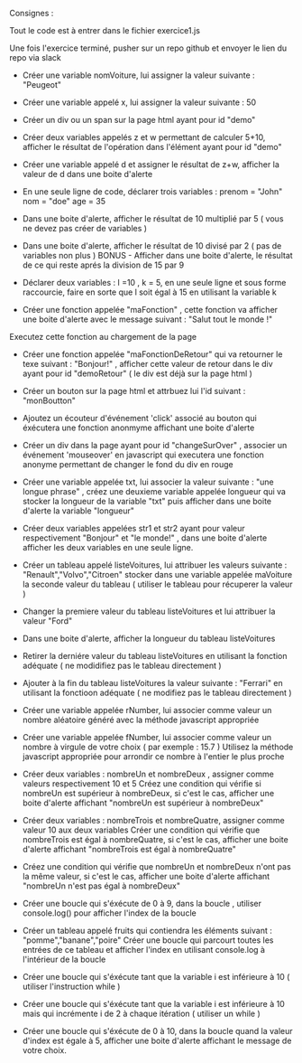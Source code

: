 Consignes :

Tout le code est à entrer dans le fichier exercice1.js

Une fois l'exercice terminé, pusher sur un repo github et envoyer le lien du repo via slack

- Créer une variable nomVoiture, lui assigner la valeur suivante : "Peugeot"
- Créer une variable appelé x, lui assigner la valeur suivante : 50

- Créer un div ou un span sur la page html ayant pour id "demo"
- Créer deux variables appelés z et w permettant de calculer 5+10, afficher le résultat de l'opération dans l'élément
 ayant pour id "demo"
 - Créer une variable appelé d et assigner le résultat de z+w, afficher la valeur de d dans une boite d'alerte

- En une seule ligne de code, déclarer trois variables : prenom = "John" nom = "doe" age = 35


- Dans une boite d'alerte, afficher le résultat de 10 multiplié par 5 ( vous ne devez pas créer de variables )
- Dans une boite d'alerte, afficher le résultat de 10 divisé par 2 ( pas de variables non plus )
BONUS - Afficher dans une boite d'alerte, le résultat de ce qui reste aprés la division de 15 par 9

- Déclarer deux variables : l =10 , k = 5, en une seule ligne et sous forme raccourcie, faire en sorte que l soit égal
à 15 en utilisant la variable k


- Créer une fonction appelée "maFonction" , cette fonction va afficher une boite d'alerte avec le message suivant :
 "Salut tout le monde !"

 Executez cette fonction au chargement de la page


- Créer une fonction appelée "maFonctionDeRetour" qui va retourner le texe suivant : "Bonjour!" , afficher cette valeur de
 retour dans le div ayant pour id "demoRetour" ( le div est déjà sur la page html )


- Créer un bouton sur la page html et attrbuez lui l'id suivant : "monBoutton"
- Ajoutez un écouteur d'événement 'click' associé au bouton qui éxécutera une fonction anonmyme affichant une boite d'alerte

- Créer un div dans la page ayant pour id "changeSurOver" , associer un événement 'mouseover' en javascript qui executera
une fonction anonyme permettant de changer le fond du div en rouge



- Créer une variable appelée txt, lui associer la valeur suivante : "une longue phrase" , créez une deuxieme variable
 appelée longueur qui va stocker la longueur de la variable "txt" puis afficher dans une boite d'alerte la variable "longueur"

- Créer deux variables appelées str1 et str2 ayant pour valeur respectivement "Bonjour" et "le monde!" , dans une boite d'alerte
afficher les deux variables en une seule ligne.


- Créer un tableau appelé listeVoitures, lui attribuer les valeurs suivante : "Renault","Volvo","Citroen"
stocker dans une variable appelée maVoiture la seconde valeur du tableau ( utiliser le tableau pour récuperer la valeur )

- Changer la premiere valeur du tableau listeVoitures et lui attribuer la valeur "Ford"

- Dans une boite d'alerte, afficher la longueur du tableau listeVoitures

- Retirer la derniére valeur du tableau listeVoitures en utilisant la fonction adéquate ( ne modidifiez pas le tableau
directement )

- Ajouter à la fin du tableau listeVoitures la valeur suivante : "Ferrari" en utilisant la fonctioon adéquate (
ne modifiez pas le tableau directement )



- Créer une variable appelée rNumber, lui associer comme valeur un nombre aléatoire généré avec la méthode javascript
appropriée

- Créer une variable appelée fNumber, lui associer comme valeur un nombre à virgule de votre choix ( par exemple : 15.7 )
Utilisez la méthode javascript appropriée pour arrondir ce nombre à l'entier le plus proche


- Créer deux variables : nombreUn et nombreDeux , assigner comme valeurs respectivement 10 et 5
Créez une condition qui vérifie si nombreUn est supérieur à nombreDeux, si c'est le cas, afficher une boite d'alerte
affichant "nombreUn est supérieur à nombreDeux"

- Créer deux variables : nombreTrois et nombreQuatre, assigner comme valeur 10 aux deux variables
Créer une condition qui vérifie que nombreTrois est égal à nombreQuatre, si c'est le cas, afficher une boite d'alerte
affichant "nombreTrois est égal à nombreQuatre"

- Créez une condition qui vérifie que nombreUn et nombreDeux n'ont pas la même valeur, si c'est le cas, afficher une boite
d'alerte affichant "nombreUn n'est pas égal à nombreDeux"



- Créer une boucle qui s'éxécute de 0 à 9, dans la boucle , utiliser console.log() pour afficher l'index de la boucle

- Créer un tableau appelé fruits qui contiendra les éléments suivant : "pomme","banane","poire"
  Créer une boucle qui parcourt toutes les entrées de ce tableau et afficher l'index en utilisant console.log à
  l'intérieur de la boucle

- Créer une boucle qui s'éxécute tant que la variable i est inférieure à 10 ( utiliser l'instruction while )

- Créer une boucle qui s'éxécute tant que la variable i est inférieure à 10 mais qui incrémente i de 2 à chaque itération
 ( utiliser un while )

- Créer une boucle qui s'éxécute de 0 à 10, dans la boucle quand la valeur d'index est égale à 5, afficher une boite
d'alerte affichant le message de votre choix.









